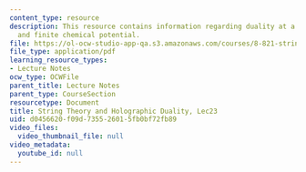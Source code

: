 ```yaml
---
content_type: resource
description: This resource contains information regarding duality at a finite temperature
  and finite chemical potential.
file: https://ol-ocw-studio-app-qa.s3.amazonaws.com/courses/8-821-string-theory-and-holographic-duality-fall-2014/d0456620f09d735526015fb0bf72fb89_MIT8_821S15_Lec23.pdf
file_type: application/pdf
learning_resource_types:
- Lecture Notes
ocw_type: OCWFile
parent_title: Lecture Notes
parent_type: CourseSection
resourcetype: Document
title: String Theory and Holographic Duality, Lec23
uid: d0456620-f09d-7355-2601-5fb0bf72fb89
video_files:
  video_thumbnail_file: null
video_metadata:
  youtube_id: null
---
```

